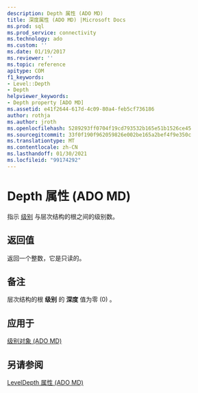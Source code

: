 ```yaml
---
description: Depth 属性 (ADO MD)
title: 深度属性 (ADO MD) |Microsoft Docs
ms.prod: sql
ms.prod_service: connectivity
ms.technology: ado
ms.custom: ''
ms.date: 01/19/2017
ms.reviewer: ''
ms.topic: reference
apitype: COM
f1_keywords:
- Level::Depth
- Depth
helpviewer_keywords:
- Depth property [ADO MD]
ms.assetid: e41f2644-617d-4c09-80a4-feb5cf736186
author: rothja
ms.author: jroth
ms.openlocfilehash: 5289293ff0704f19cd793532b165e51b1526ce45
ms.sourcegitcommit: 33f0f190f962059826e002be165a2bef4f9e350c
ms.translationtype: MT
ms.contentlocale: zh-CN
ms.lasthandoff: 01/30/2021
ms.locfileid: "99174292"
---
```

# <a name="depth-property-ado-md"></a>Depth 属性 (ADO MD)
指示 [级别](./level-object-ado-md.md) 与层次结构的根之间的级别数。  
  
## <a name="return-values"></a>返回值  
 返回一个整数，它是只读的。  
  
## <a name="remarks"></a>备注  
 层次结构的根 **级别** 的 **深度** 值为零 (0) 。  
  
## <a name="applies-to"></a>应用于  
 [级别对象 (ADO MD)](./level-object-ado-md.md)  
  
## <a name="see-also"></a>另请参阅  
 [LevelDepth 属性 (ADO MD)](./leveldepth-property-ado-md.md)